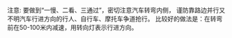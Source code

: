 注意:
要做到“一慢、二看、三通过”，密切注意汽车转弯内侧，
谨防靠路边并行又不明汽车行进方向的行人、自行车、摩托车争道抢行。
比较好的做法是：在转弯前在50-100米内减速，用转向灯表示行进方向。


